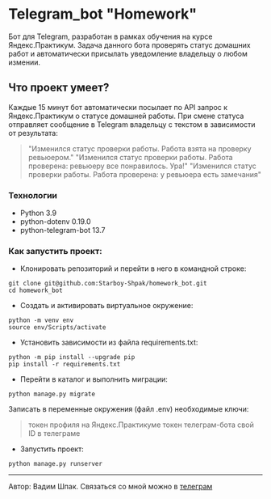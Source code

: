 # Telegram_bot "Homework"

Бот для Telegram, разработан в рамках обучения на курсе Яндекс.Практикум. Задача данного бота проверять статус домашних работ и автоматически присылать уведомление владельцу о любом измении.

## Что проект умеет?
Каждые 15 минут бот автоматически посылает по API запрос к Яндекс.Практикум о статусе домашней работы. При смене статуса отправляет сообщение в Telegram владельцу с текстом в зависимости от результата:

>"Изменился статус проверки работы. Работа взята на проверку ревьюером."
>"Изменился статус проверки работы. Работа проверена: ревьюеру все понравилось. Ура!"
>"Изменился статус проверки работы. Работа проверена: у ревьюера есть замечания"
 
### Технологии
-   Python 3.9
-   python-dotenv 0.19.0
-   python-telegram-bot 13.7

### Как запустить проект:
- Клонировать репозиторий и перейти в него в командной строке:
```
git clone git@github.com:Starboy-Shpak/homework_bot.git
cd homework_bot
``` 
- Cоздать и активировать виртуальное окружение:
```
python -m venv env
source env/Scripts/activate
``` 
- Установить зависимости из файла requirements.txt:
```
python -m pip install --upgrade pip
pip install -r requirements.txt
``` 
- Перейти в каталог и выполнить миграции:
```
python manage.py migrate
``` 
Записать в переменные окружения (файл .env) необходимые ключи:

>  токен профиля на Яндекс.Практикуме
>  токен телеграм-бота
>  свой ID в телеграме

- Запустить проект:
```
python manage.py runserver
``` 
---
Автор: Вадим Шпак. Связаться со мной можно в [телеграм](https://t.me/starboy_shpak/)
